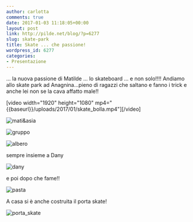 ```yaml
---
author: carlotta
comments: true
date: 2017-01-03 11:18:05+00:00
layout: post
link: http://pilde.net/blog/?p=6277
slug: skate-park
title: Skate ... che passione!
wordpress_id: 6277
categories:
- Presentazione
---
```


... la nuova passione di Matilde ... lo skateboard ... e non solo!!!! Andiamo allo skate park ad Anagnina...pieno di ragazzi che saltano e fanno i trick e anche lei non se la cava affatto male!!

[video width="1920" height="1080" mp4="{{baseurl}}/uploads/2017/01/skate_bolla.mp4"][/video]

![mati&asia]({{baseurl}}/uploads/2017/02/matiasia.png)


 ![gruppo]({{baseurl}}/uploads/2017/02/gruppo.png)


 ![albero]({{baseurl}}/uploads/2017/02/albero.png)




sempre insieme a Dany

![dany]({{baseurl}}/uploads/2017/01/dany.png)




e poi dopo che fame!!

![pasta]({{baseurl}}/uploads/2017/01/pasta.png)




A casa si è anche costruita il porta skate!

![porta_skate]({{baseurl}}/uploads/2017/02/porta_skate.png)



